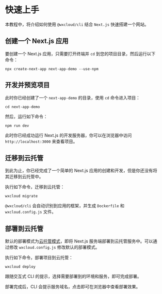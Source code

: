 # 快速上手

本教程中，将介绍如何使用 `@wxcloud/cli` 结合 `Next.js` 快速搭建一个网站。

## 创建一个 Next.js 应用

要创建一个 Next.js 应用，只需要打开终端并 `cd` 到您的项目目录，然后运行以下命令：

```:no-line-numbers
npx create-next-app next-app-demo --use-npm
```

## 开发并预览项目

此时你已经创建了一个 `next-app-demo` 的目录，使用 `cd` 命令进入项目：
  
```:no-line-numbers
cd next-app-demo
```

然后，运行如下命令：
```:no-line-numbers
npm run dev
```

此时你已经成功运行 Next.js 的开发服务器，你可以在浏览器中访问 `http://localhost:3000` 来查看项目。

## 迁移到云托管

到此为止，你已经完成了一个简单的 Next.js 应用的创建和开发，但是你还没有将其迁移到云托管中。

执行如下命令，迁移到云托管：

```:no-line-numbers
wxcloud migrate
```

`@wxcloud/cli` 会自动识别到应用的框架，并生成 `Dockerfile` 和 `wxcloud.config.js` 文件。

## 部署到云托管

默认的部署模式为[云托管模式](./features/config.md#type)，即将 Next.js 服务端部署到云托管服务中。可以通过修改 `wxcloud.config.js` 修改默认的部署模式。

执行如下命令，部署项目到云托管：
```:no-line-numbers
wxcloud deploy
```

跟随交互式 CLI 的提示，选择需要部署到的环境和服务，即可完成部署。

部署完成后，CLI 会提示服务域名，点击即可在浏览器中查看部署效果。